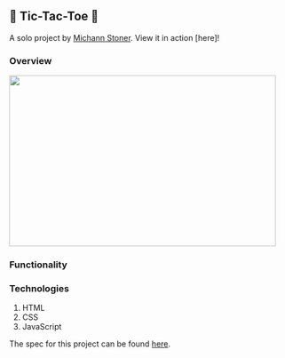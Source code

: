 ## 🌸 Tic-Tac-Toe 🌼

A solo project by [Michann Stoner](https://github.com/michannstoner).
View it in action [here]!

### Overview
<img src="https://user-images.githubusercontent.com/76269802/110537718-48f55780-80e0-11eb-8ed6-bc0745b8186d.gif" width="480" height="308"/>


### Functionality



### Technologies

1. HTML
2. CSS
3. JavaScript


The spec for this project can be found [here](https://frontend.turing.io/projects/module-1/tic-tac-toe-solo.html).
